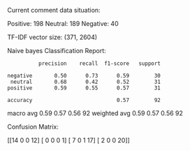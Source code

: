 Current comment data situation:

Positive: 198
Neutral: 189
Negative: 40


TF-IDF vector size:  (371, 2604)

Naive bayes Classification Report:


              precision    recall  f1-score   support

    negative       0.50      0.73      0.59        30
     neutral       0.68      0.42      0.52        31
    positive       0.59      0.55      0.57        31

    accuracy                           0.57        92
   macro avg       0.59      0.57      0.56        92
weighted avg       0.59      0.57      0.56        92


Confusion Matrix:

[[14  0  0 12]
 [ 0  0  0  1]
 [ 7  0  1 17]
 [ 2  0  0 20]]
